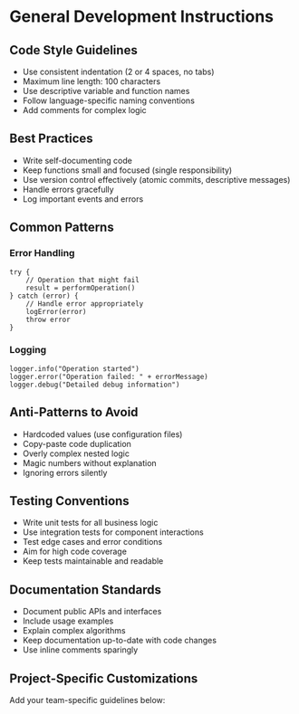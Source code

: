 # General Development Instructions

## Code Style Guidelines

- Use consistent indentation (2 or 4 spaces, no tabs)
- Maximum line length: 100 characters
- Use descriptive variable and function names
- Follow language-specific naming conventions
- Add comments for complex logic

## Best Practices

- Write self-documenting code
- Keep functions small and focused (single responsibility)
- Use version control effectively (atomic commits, descriptive messages)
- Handle errors gracefully
- Log important events and errors

## Common Patterns

### Error Handling
```
try {
    // Operation that might fail
    result = performOperation()
} catch (error) {
    // Handle error appropriately
    logError(error)
    throw error
}
```

### Logging
```
logger.info("Operation started")
logger.error("Operation failed: " + errorMessage)
logger.debug("Detailed debug information")
```

## Anti-Patterns to Avoid

- Hardcoded values (use configuration files)
- Copy-paste code duplication
- Overly complex nested logic
- Magic numbers without explanation
- Ignoring errors silently

## Testing Conventions

- Write unit tests for all business logic
- Use integration tests for component interactions
- Test edge cases and error conditions
- Aim for high code coverage
- Keep tests maintainable and readable

## Documentation Standards

- Document public APIs and interfaces
- Include usage examples
- Explain complex algorithms
- Keep documentation up-to-date with code changes
- Use inline comments sparingly

## Project-Specific Customizations

Add your team-specific guidelines below:
<!-- Customize this section for your project -->

